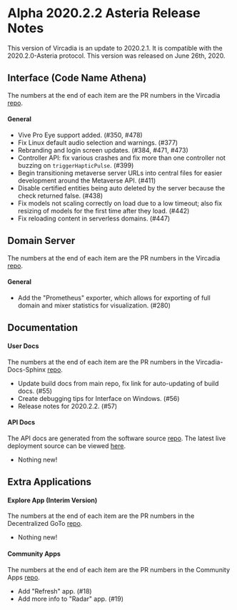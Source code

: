 # Alpha 2020.2.2 Asteria Release Notes

This version of Vircadia is an update to 2020.2.1. It is compatible with the 2020.2.0-Asteria protocol. This version was released on June 26th, 2020.

## Interface (Code Name Athena)

The numbers at the end of each item are the PR numbers in the Vircadia [repo](https://github.com/vircadia/vircadia).

#### General

* Vive Pro Eye support added. (#350, #478)
* Fix Linux default audio selection and warnings. (#377)
* Rebranding and login screen updates. (#384, #471, #473)
* Controller API: fix various crashes and fix more than one controller not buzzing on `triggerHapticPulse`. (#399)
* Begin transitioning metaverse server URLs into central files for easier development around the Metaverse API. (#411)
* Disable certified entities being auto deleted by the server because the check returned false. (#438)
* Fix models not scaling correctly on load due to a low timeout; also fix resizing of models for the first time after they load. (#442)
* Fix reloading content in serverless domains. (#447)

## Domain Server

The numbers at the end of each item are the PR numbers in the Vircadia [repo](https://github.com/vircadia/vircadia).

#### General

* Add the "Prometheus" exporter, which allows for exporting of full domain and mixer statistics for visualization. (#280)

## Documentation

#### User Docs

The numbers at the end of each item are the PR numbers in the Vircadia-Docs-Sphinx [repo](https://github.com/vircadia/vircadia-docs-sphinx). 

* Update build docs from main repo, fix link for auto-updating of build docs. (#55)
* Create debugging tips for Interface on Windows. (#56)
* Release notes for 2020.2.2. (#57)

#### API Docs

The API docs are generated from the software source [repo](https://github.com/vircadia/vircadia).
The latest live deployment source can be viewed [here](https://github.com/vircadia/vircadia-api-docs).

* Nothing new!

## Extra Applications

#### Explore App (Interim Version)

The numbers at the end of each item are the PR numbers in the Decentralized GoTo [repo](https://github.com/vircadia/Decentralized_GoTo_Experimental).

* Nothing new!

#### Community Apps

The numbers at the end of each item are the PR numbers in the Community Apps [repo](https://github.com/vircadia/community-apps). 

* Add "Refresh" app. (#18)
* Add more info to "Radar" app. (#19)
